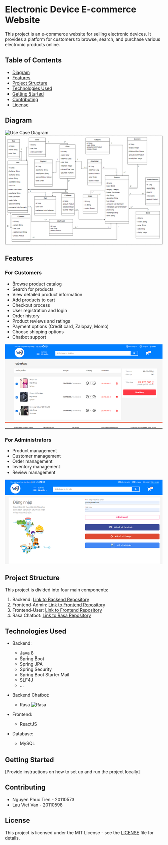 # Electronic Device E-commerce Website

This project is an e-commerce website for selling electronic devices. It provides a platform for customers to browse, search, and purchase various electronic products online.

## Table of Contents

- [Diagram](#diagram)
- [Features](#features)
- [Project Structure](#project-structure)
- [Technologies Used](#technologies-used)
- [Getting Started](#getting-started)
- [Contributing](#contributing)
- [License](#license)

## Diagram

![Use Case Diagram](images/images.png)
![Class Diagram](images/class-diagram.png)

## Features

### For Customers

- Browse product catalog
- Search for products
- View detailed product information
- Add products to cart
- Checkout process
- User registration and login
- Order history
- Product reviews and ratings
- Payment options (Credit card, Zalopay, Momo)
- Choose shipping options
- Chatbot support

![Customer Features](images/visual1.png)

### For Administrators

- Product management
- Customer management
- Order management
- Inventory management
- Review management

![Admin Features](images/visual2.png)

## Project Structure

This project is divided into four main components:

1. Backend: [Link to Backend Repository](https://github.com/nguyenphuctien4865/Ecommerce_server)
2. Frontend-Admin: [Link to Frontend Repository](https://github.com/UTE-Ecommerce-Chatbot/Ecommerce_admin)
3. Frontend-User: [Link to Frontend Repository](https://github.com/UTE-Ecommerce-Chatbot/Ecommerce_client)
4. Rasa Chatbot: [Link to Rasa Repository](https://github.com/UTE-Ecommerce-Chatbot/Ecommerce_Chatbot)

## Technologies Used

- Backend:
  - Java 8
  - Spring Boot
  - Spring JPA
  - Spring Security
  - Spring Boot Starter Mail
  - SLF4J
  - ...
- Backend Chatbot:

  - Rasa
    ![Rasa](images/rasa_logo_horizontal_purple-3.png)

- Frontend:
  - ReactJS
- Database:
  - MySQL

## Getting Started

[Provide instructions on how to set up and run the project locally]

## Contributing

- Nguyen Phuc Tien - 20110573
- Lau Viet Van - 20110598

## License

This project is licensed under the MIT License - see the [LICENSE](LICENSE) file for details.
